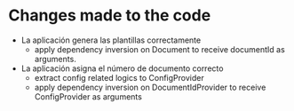 # Changes made to the code

* La aplicación genera las plantillas correctamente
    * apply dependency inversion on Document to receive documentId as arguments.
* La aplicación asigna el número de documento correcto
    * extract config related logics to ConfigProvider 
    * apply dependency inversion on DocumentIdProvider to receive ConfigProvider as arguments